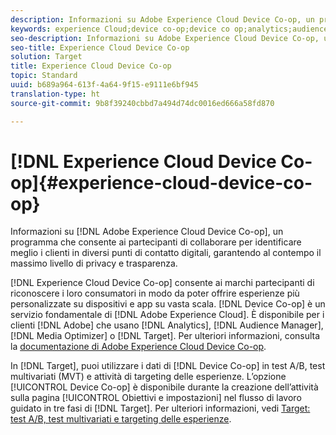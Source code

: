 ```yaml
---
description: Informazioni su Adobe Experience Cloud Device Co-op, un programma che consente ai partecipanti di collaborare per identificare meglio i clienti in diversi punti di contatto digitali, garantendo al contempo il massimo livello di privacy e trasparenza.
keywords: experience Cloud;device co-op;device co op;analytics;audience manager;aam;media optimizer;device graph
seo-description: Informazioni su Adobe Experience Cloud Device Co-op, un programma che consente ai partecipanti di collaborare per identificare meglio i clienti in diversi punti di contatto digitali, garantendo al contempo il massimo livello di privacy e trasparenza.
seo-title: Experience Cloud Device Co-op
solution: Target
title: Experience Cloud Device Co-op
topic: Standard
uuid: b689a964-613f-4a64-9f15-e9111e6bf945
translation-type: ht
source-git-commit: 9b8f39240cbbd7a494d74dc0016ed666a58fd870

---
```



# [!DNL Experience Cloud Device Co-op]{#experience-cloud-device-co-op}

Informazioni su [!DNL Adobe Experience Cloud Device Co-op], un programma che consente ai partecipanti di collaborare per identificare meglio i clienti in diversi punti di contatto digitali, garantendo al contempo il massimo livello di privacy e trasparenza.

[!DNL Experience Cloud Device Co-op] consente ai marchi partecipanti di riconoscere i loro consumatori in modo da poter offrire esperienze più personalizzate su dispositivi e app su vasta scala. [!DNL Device Co-op] è un servizio fondamentale di [!DNL Adobe Experience Cloud]. È disponibile per i clienti [!DNL Adobe] che usano [!DNL Analytics], [!DNL Audience Manager], [!DNL Media Optimizer] o [!DNL Target]. Per ulteriori informazioni, consulta la [documentazione di Adobe Experience Cloud Device Co-op](https://marketing.adobe.com/resources/help/it_IT/mcdc/).

In [!DNL Target], puoi utilizzare i dati di [!DNL Device Co-op] in test A/B, test multivariati (MVT) e attività di targeting delle esperienze. L’opzione [!UICONTROL Device Co-op] è disponibile durante la creazione dell’attività sulla pagina [!UICONTROL Obiettivi e impostazioni] nel flusso di lavoro guidato in tre fasi di [!DNL Target]. Per ulteriori informazioni, vedi [Target: test A/B, test multivariati e targeting delle esperienze](https://marketing.adobe.com/resources/help/it_IT/mcdc/mcdc-target.html).
